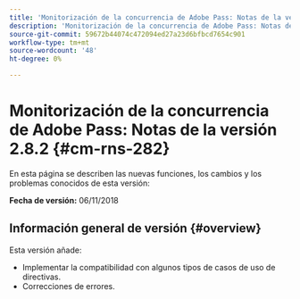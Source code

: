 ```yaml
---
title: 'Monitorización de la concurrencia de Adobe Pass: Notas de la versión 2.8.2'
description: 'Monitorización de la concurrencia de Adobe Pass: Notas de la versión 2.8.2'
source-git-commit: 59672b44074c472094ed27a23d6bfbcd7654c901
workflow-type: tm+mt
source-wordcount: '48'
ht-degree: 0%

---
```



# Monitorización de la concurrencia de Adobe Pass: Notas de la versión 2.8.2 {#cm-rns-282}

En esta página se describen las nuevas funciones, los cambios y los problemas conocidos de esta versión:

**Fecha de versión:** 06/11/2018

## Información general de versión {#overview}

Esta versión añade:

* Implementar la compatibilidad con algunos tipos de casos de uso de directivas.
* Correcciones de errores.
